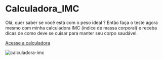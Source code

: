 
# Calculadora_IMC
Olá, quer saber se você está  com o peso ideal ? Então faça o teste agora mesmo com minha calculadora IMC (índice de massa corporal) e receba dicas de como deve se cuisar para manter seu corpo saudável.


[Acesse a calculadora](https://wellingtonoficial.github.io/Calculadora_IMC/)

![calculadora-imc](https://user-images.githubusercontent.com/81135377/117353932-2638b280-ae87-11eb-8795-73eab337a608.png)
